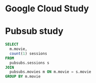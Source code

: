 Google Cloud Study
===

# Pubsub study


```sql
SELECT 
  m.movie,
  count(1) sessions
FROM 
  pubsubs.sessions s
JOIN  
  pubsubs.movies m ON m.movie = s.movie
GROUP BY m.movie
```